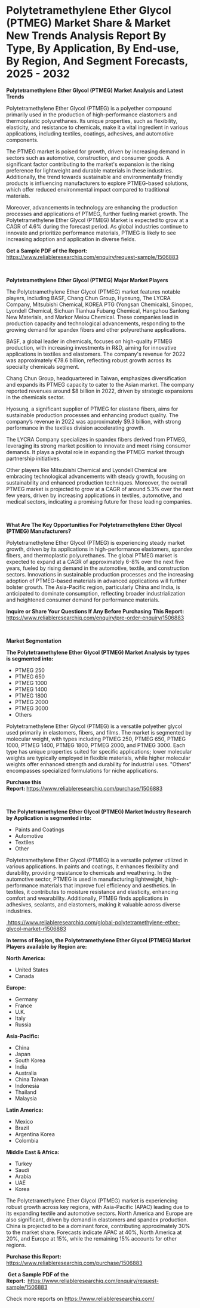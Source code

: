 <p><h1>Polytetramethylene Ether Glycol (PTMEG) Market Share & Market New Trends Analysis Report By Type, By Application, By End-use, By Region, And Segment Forecasts, 2025 - 2032</h1></p><p><strong>Polytetramethylene Ether Glycol (PTMEG) Market Analysis and Latest Trends</strong></p>
<p><p>Polytetramethylene Ether Glycol (PTMEG) is a polyether compound primarily used in the production of high-performance elastomers and thermoplastic polyurethanes. Its unique properties, such as flexibility, elasticity, and resistance to chemicals, make it a vital ingredient in various applications, including textiles, coatings, adhesives, and automotive components.</p><p>The PTMEG market is poised for growth, driven by increasing demand in sectors such as automotive, construction, and consumer goods. A significant factor contributing to the market's expansion is the rising preference for lightweight and durable materials in these industries. Additionally, the trend towards sustainable and environmentally friendly products is influencing manufacturers to explore PTMEG-based solutions, which offer reduced environmental impact compared to traditional materials.</p><p>Moreover, advancements in technology are enhancing the production processes and applications of PTMEG, further fueling market growth. The Polytetramethylene Ether Glycol (PTMEG) Market is expected to grow at a CAGR of 4.6% during the forecast period. As global industries continue to innovate and prioritize performance materials, PTMEG is likely to see increasing adoption and application in diverse fields.</p></p>
<p><strong>Get a Sample PDF of the Report:&nbsp;</strong> <a href="https://www.reliableresearchiq.com/enquiry/request-sample/1506883?utm_campaign=973&utm_medium=2&utm_source=Github&utm_content=ia&utm_term=01022025&utm_id=polytetramethylene-ether-glycol-ptmeg">https://www.reliableresearchiq.com/enquiry/request-sample/1506883</a></p>
<p>&nbsp;</p>
<p><strong>Polytetramethylene Ether Glycol (PTMEG) Major Market Players</strong></p>
<p><p>The Polytetramethylene Ether Glycol (PTMEG) market features notable players, including BASF, Chang Chun Group, Hyosung, The LYCRA Company, Mitsubishi Chemical, KOREA PTG (Yongsan Chemicals), Sinopec, Lyondell Chemical, Sichuan Tianhua Fubang Chemical, Hangzhou Sanlong New Materials, and Markor Meiou Chemical. These companies lead in production capacity and technological advancements, responding to the growing demand for spandex fibers and other polyurethane applications.</p><p>BASF, a global leader in chemicals, focuses on high-quality PTMEG production, with increasing investments in R&D, aiming for innovative applications in textiles and elastomers. The company's revenue for 2022 was approximately €78.6 billion, reflecting robust growth across its specialty chemicals segment.</p><p>Chang Chun Group, headquartered in Taiwan, emphasizes diversification and expands its PTMEG capacity to cater to the Asian market. The company reported revenues around $8 billion in 2022, driven by strategic expansions in the chemicals sector.</p><p>Hyosung, a significant supplier of PTMEG for elastane fibers, aims for sustainable production processes and enhancing product quality. The company’s revenue in 2022 was approximately $9.3 billion, with strong performance in the textiles division accelerating growth.</p><p>The LYCRA Company specializes in spandex fibers derived from PTMEG, leveraging its strong market position to innovate and meet rising consumer demands. It plays a pivotal role in expanding the PTMEG market through partnership initiatives.</p><p>Other players like Mitsubishi Chemical and Lyondell Chemical are embracing technological advancements with steady growth, focusing on sustainability and enhanced production techniques. Moreover, the overall PTMEG market is projected to grow at a CAGR of around 5.3% over the next few years, driven by increasing applications in textiles, automotive, and medical sectors, indicating a promising future for these leading companies.</p></p>
<p>&nbsp;</p>
<p><strong>What Are The Key Opportunities For Polytetramethylene Ether Glycol (PTMEG) Manufacturers?</strong></p>
<p><p>Polytetramethylene Ether Glycol (PTMEG) is experiencing steady market growth, driven by its applications in high-performance elastomers, spandex fibers, and thermoplastic polyurethanes. The global PTMEG market is expected to expand at a CAGR of approximately 6-8% over the next five years, fueled by rising demand in the automotive, textile, and construction sectors. Innovations in sustainable production processes and the increasing adoption of PTMEG-based materials in advanced applications will further bolster growth. The Asia-Pacific region, particularly China and India, is anticipated to dominate consumption, reflecting broader industrialization and heightened consumer demand for performance materials.</p></p>
<p><strong>Inquire or Share Your Questions If Any Before Purchasing This Report:</strong> <a href="https://www.reliableresearchiq.com/enquiry/pre-order-enquiry/1506883?utm_campaign=973&utm_medium=2&utm_source=Github&utm_content=ia&utm_term=01022025&utm_id=polytetramethylene-ether-glycol-ptmeg">https://www.reliableresearchiq.com/enquiry/pre-order-enquiry/1506883</a></p>
<p>&nbsp;</p>
<p><strong>Market Segmentation</strong></p>
<p><strong>The Polytetramethylene Ether Glycol (PTMEG) Market Analysis by types is segmented into:</strong></p>
<p><ul><li>PTMEG 250</li><li>PTMEG 650</li><li>PTMEG 1000</li><li>PTMEG 1400</li><li>PTMEG 1800</li><li>PTMEG 2000</li><li>PTMEG 3000</li><li>Others</li></ul></p>
<p><p>Polytetramethylene Ether Glycol (PTMEG) is a versatile polyether glycol used primarily in elastomers, fibers, and films. The market is segmented by molecular weight, with types including PTMEG 250, PTMEG 650, PTMEG 1000, PTMEG 1400, PTMEG 1800, PTMEG 2000, and PTMEG 3000. Each type has unique properties suited for specific applications; lower molecular weights are typically employed in flexible materials, while higher molecular weights offer enhanced strength and durability for industrial uses. "Others" encompasses specialized formulations for niche applications.</p></p>
<p><strong>Purchase this Report:&nbsp;</strong><a href="https://www.reliableresearchiq.com/purchase/1506883?utm_campaign=973&utm_medium=2&utm_source=Github&utm_content=ia&utm_term=01022025&utm_id=polytetramethylene-ether-glycol-ptmeg">https://www.reliableresearchiq.com/purchase/1506883</a></p>
<p>&nbsp;</p>
<p><strong>The Polytetramethylene Ether Glycol (PTMEG) Market Industry Research by Application is segmented into:</strong></p>
<p><ul><li>Paints and Coatings</li><li>Automotive</li><li>Textiles</li><li>Other</li></ul></p>
<p><p>Polytetramethylene Ether Glycol (PTMEG) is a versatile polymer utilized in various applications. In paints and coatings, it enhances flexibility and durability, providing resistance to chemicals and weathering. In the automotive sector, PTMEG is used in manufacturing lightweight, high-performance materials that improve fuel efficiency and aesthetics. In textiles, it contributes to moisture resistance and elasticity, enhancing comfort and wearability. Additionally, PTMEG finds applications in adhesives, sealants, and elastomers, making it valuable across diverse industries.</p></p>
<p><a href="https://www.reliableresearchiq.com/global-polytetramethylene-ether-glycol-market-r1506883?utm_campaign=973&utm_medium=2&utm_source=Github&utm_content=ia&utm_term=01022025&utm_id=polytetramethylene-ether-glycol-ptmeg">&nbsp;https://www.reliableresearchiq.com/global-polytetramethylene-ether-glycol-market-r1506883</a></p>
<p><strong>In terms of Region, the Polytetramethylene Ether Glycol (PTMEG) Market Players available by Region are:</strong></p>
<p>
    <p> <strong> North America: </strong>
        <ul>
            <li>United States</li>
            <li>Canada</li>
        </ul>
        </p> 
    <p> <strong> Europe: </strong>
        <ul>
            <li>Germany</li>
            <li>France</li>
            <li>U.K.</li>
            <li>Italy</li>
            <li>Russia</li>
        </ul>
        </p> 
    <p> <strong> Asia-Pacific: </strong>
        <ul>
            <li>China</li>
            <li>Japan</li>
            <li>South Korea</li>
            <li>India</li>
            <li>Australia</li>
            <li>China Taiwan</li>
            <li>Indonesia</li>
            <li>Thailand</li>
            <li>Malaysia</li>
        </ul>
        </p> 
    <p> <strong> Latin America: </strong>
        <ul>
            <li>Mexico</li>
            <li>Brazil</li>
            <li>Argentina Korea</li>
            <li>Colombia</li>
        </ul>
        </p> 
    <p> <strong> Middle East & Africa: </strong>
        <ul>
            <li>Turkey</li>
            <li>Saudi</li>
            <li>Arabia</li>
            <li>UAE</li>
            <li>Korea</li>
        </ul>
    </p>
    </p>
<p><p>The Polytetramethylene Ether Glycol (PTMEG) market is experiencing robust growth across key regions, with Asia-Pacific (APAC) leading due to its expanding textile and automotive sectors. North America and Europe are also significant, driven by demand in elastomers and spandex production. China is projected to be a dominant force, contributing approximately 30% to the market share. Forecasts indicate APAC at 40%, North America at 20%, and Europe at 15%, while the remaining 15% accounts for other regions.</p></p>
<p><strong>Purchase this Report: </strong><a href="https://www.reliableresearchiq.com/purchase/1506883?utm_campaign=973&utm_medium=2&utm_source=Github&utm_content=ia&utm_term=01022025&utm_id=polytetramethylene-ether-glycol-ptmeg">https://www.reliableresearchiq.com/purchase/1506883</a></p>
<p>&nbsp;<strong>Get a Sample PDF of the Report:&nbsp;&nbsp;</strong><a href="https://www.reliableresearchiq.com/enquiry/request-sample/1506883?utm_campaign=973&utm_medium=2&utm_source=Github&utm_content=ia&utm_term=01022025&utm_id=polytetramethylene-ether-glycol-ptmeg">https://www.reliableresearchiq.com/enquiry/request-sample/1506883</a></p>
<p><strong></strong></p>
<p>Check more reports on <a href="https://www.reliableresearchiq.com/?utm_campaign=973&utm_medium=2&utm_source=Github&utm_content=ia&utm_term=01022025&utm_id=polytetramethylene-ether-glycol-ptmeg">https://www.reliableresearchiq.com/</a></p>